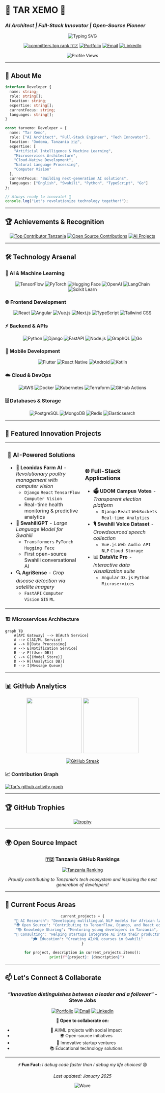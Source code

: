 # 🌟 TAR XEMO 🌟
### *AI Architect | Full-Stack Innovator | Open-Source Pioneer*

<div align="center">

![Typing SVG](https://readme-typing-svg.herokuapp.com?font=Fira+Code&size=30&duration=3000&pause=1000&color=00D4FF&center=true&vCenter=true&width=600&lines=AI+%26+Machine+Learning+Expert;Full-Stack+Developer;Microservices+Architect;Open-Source+Contributor;Tech+Innovation+Leader)

[![committers.top rank 🇹🇿](https://user-badge.committers.top/tanzania_private/tarxemo.svg?style=for-the-badge)](https://user-badge.committers.top/tanzania_private/tarxemo)
[![Portfolio](https://img.shields.io/badge/🌐_Portfolio-FF6B35?style=for-the-badge&logo=firefox&logoColor=white)](https://mtawa.tarxemo.com/)
[![Email](https://img.shields.io/badge/📧_Email-EA4335?style=for-the-badge&logo=gmail&logoColor=white)](mailto:code@tarxemo.com)
[![LinkedIn](https://img.shields.io/badge/💼_LinkedIn-0A66C2?style=for-the-badge&logo=linkedin&logoColor=white)](https://www.linkedin.com/in/tar-xemo)

<img src="https://komarev.com/ghpvc/?username=tarxemo&style=for-the-badge&color=blueviolet" alt="Profile Views">

</div>

---

## 🚀 **About Me**

```typescript
interface Developer {
  name: string;
  role: string[];
  location: string;
  expertise: string[];
  currentFocus: string;
  languages: string[];
}

const tarxemo: Developer = {
  name: "Tar Xemo",
  role: ["AI Architect", "Full-Stack Engineer", "Tech Innovator"],
  location: "Dodoma, Tanzania 🇹🇿",
  expertise: [
    "Artificial Intelligence & Machine Learning",
    "Microservices Architecture",
    "Cloud-Native Development",
    "Natural Language Processing",
    "Computer Vision"
  ],
  currentFocus: "Building next-generation AI solutions",
  languages: ["English", "Swahili", "Python", "TypeScript", "Go"]
};

// Always ready to innovate! 🚀
console.log("Let's revolutionize technology together!");
```

---

## 🏆 **Achievements & Recognition**

<div align="center">

[![Top Contributor Tanzania](https://img.shields.io/badge/🥇_Top_Contributor-Tanzania-success?style=for-the-badge&logo=github)](https://committers.top/tanzania_private)
[![Open Source Contributions](https://img.shields.io/badge/🌟_Open_Source-500%2B_Contributions-brightgreen?style=for-the-badge&logo=git)](https://github.com/tarxemo)
[![AI Projects](https://img.shields.io/badge/🤖_AI_Projects-25%2B_Deployed-blue?style=for-the-badge&logo=tensorflow)](https://github.com/tarxemo?tab=repositories)

</div>

---

## 🛠️ **Technology Arsenal**

### **🧠 AI & Machine Learning**
<div align="center">

![TensorFlow](https://img.shields.io/badge/TensorFlow-FF6F00?style=for-the-badge&logo=tensorflow&logoColor=white)
![PyTorch](https://img.shields.io/badge/PyTorch-EE4C2C?style=for-the-badge&logo=pytorch&logoColor=white)
![Hugging Face](https://img.shields.io/badge/🤗_Hugging_Face-FFD21E?style=for-the-badge&logoColor=black)
![OpenAI](https://img.shields.io/badge/OpenAI-412991?style=for-the-badge&logo=openai&logoColor=white)
![LangChain](https://img.shields.io/badge/🦜_LangChain-1C3C3C?style=for-the-badge&logoColor=white)
![Scikit Learn](https://img.shields.io/badge/scikit--learn-F7931E?style=for-the-badge&logo=scikit-learn&logoColor=white)

</div>

### **🌐 Frontend Development**
<div align="center">

![React](https://img.shields.io/badge/React-61DAFB?style=for-the-badge&logo=react&logoColor=black)
![Angular](https://img.shields.io/badge/Angular-DD0031?style=for-the-badge&logo=angular&logoColor=white)
![Vue.js](https://img.shields.io/badge/Vue.js-4FC08D?style=for-the-badge&logo=vue.js&logoColor=white)
![Next.js](https://img.shields.io/badge/Next.js-000000?style=for-the-badge&logo=nextdotjs&logoColor=white)
![TypeScript](https://img.shields.io/badge/TypeScript-007ACC?style=for-the-badge&logo=typescript&logoColor=white)
![Tailwind CSS](https://img.shields.io/badge/Tailwind_CSS-38B2AC?style=for-the-badge&logo=tailwind-css&logoColor=white)

</div>

### **⚡ Backend & APIs**
<div align="center">

![Python](https://img.shields.io/badge/Python-3776AB?style=for-the-badge&logo=python&logoColor=white)
![Django](https://img.shields.io/badge/Django-092E20?style=for-the-badge&logo=django&logoColor=white)
![FastAPI](https://img.shields.io/badge/FastAPI-009688?style=for-the-badge&logo=fastapi&logoColor=white)
![Node.js](https://img.shields.io/badge/Node.js-43853D?style=for-the-badge&logo=node.js&logoColor=white)
![GraphQL](https://img.shields.io/badge/GraphQL-E10098?style=for-the-badge&logo=graphql&logoColor=white)
![Go](https://img.shields.io/badge/Go-00ADD8?style=for-the-badge&logo=go&logoColor=white)

</div>

### **📱 Mobile Development**
<div align="center">

![Flutter](https://img.shields.io/badge/Flutter-02569B?style=for-the-badge&logo=flutter&logoColor=white)
![React Native](https://img.shields.io/badge/React_Native-61DAFB?style=for-the-badge&logo=react&logoColor=black)
![Android](https://img.shields.io/badge/Android-3DDC84?style=for-the-badge&logo=android&logoColor=white)
![Kotlin](https://img.shields.io/badge/Kotlin-0095D5?style=for-the-badge&logo=kotlin&logoColor=white)

</div>

### **☁️ Cloud & DevOps**
<div align="center">

![AWS](https://img.shields.io/badge/AWS-232F3E?style=for-the-badge&logo=amazon-aws&logoColor=white)
![Docker](https://img.shields.io/badge/Docker-2496ED?style=for-the-badge&logo=docker&logoColor=white)
![Kubernetes](https://img.shields.io/badge/Kubernetes-326CE5?style=for-the-badge&logo=kubernetes&logoColor=white)
![Terraform](https://img.shields.io/badge/Terraform-7B42BC?style=for-the-badge&logo=terraform&logoColor=white)
![GitHub Actions](https://img.shields.io/badge/GitHub_Actions-2088FF?style=for-the-badge&logo=github-actions&logoColor=white)

</div>

### **🗄️ Databases & Storage**
<div align="center">

![PostgreSQL](https://img.shields.io/badge/PostgreSQL-316192?style=for-the-badge&logo=postgresql&logoColor=white)
![MongoDB](https://img.shields.io/badge/MongoDB-4EA94B?style=for-the-badge&logo=mongodb&logoColor=white)
![Redis](https://img.shields.io/badge/Redis-DC382D?style=for-the-badge&logo=redis&logoColor=white)
![Elasticsearch](https://img.shields.io/badge/Elasticsearch-005571?style=for-the-badge&logo=elasticsearch&logoColor=white)

</div>

---

## 🚀 **Featured Innovation Projects**

<table>
<tr>
<td width="50%">

### 🤖 **AI-Powered Solutions**
- **🐓 Leonidas Farm AI** - *Revolutionary poultry management with computer vision*
  - `Django` `React` `TensorFlow` `Computer Vision`
  - Real-time health monitoring & predictive analytics
- **🧠 SwahiliGPT** - *Large Language Model for Swahili*
  - `Transformers` `PyTorch` `Hugging Face`
  - First open-source Swahili conversational AI
- **🔍 AgriSense** - *Crop disease detection via satellite imagery*
  - `FastAPI` `Computer Vision` `GIS` `ML`

</td>
<td width="50%">

### 🌐 **Full-Stack Applications**
- **🗳️ UDOM Campus Votes** - *Transparent election platform*
  - `Django` `React` `WebSockets` `Real-time Analytics`
- **🎙️ Swahili Voice Dataset** - *Crowdsourced speech collection*
  - `Vue.js` `Web Audio API` `NLP` `Cloud Storage`
- **📊 DataViz Pro** - *Interactive data visualization suite*
  - `Angular` `D3.js` `Python` `Microservices`

</td>
</tr>
</table>

### 🏗️ **Microservices Architecture**
```mermaid
graph TB
    A[API Gateway] --> B[Auth Service]
    A --> C[AI/ML Service]
    A --> D[Data Processing]
    A --> E[Notification Service]
    B --> F[(User DB)]
    C --> G[(Model Store)]
    D --> H[(Analytics DB)]
    E --> I[Message Queue]
```

---

## 📊 **GitHub Analytics**

<div align="center">

<img height="180em" src="https://github-readme-stats.vercel.app/api?username=tarxemo&show_icons=true&theme=tokyonight&include_all_commits=true&count_private=true"/>
<img height="180em" src="https://github-readme-stats.vercel.app/api/top-langs/?username=tarxemo&layout=compact&langs_count=8&theme=tokyonight"/>

</div>

<div align="center">

[![GitHub Streak](https://github-readme-streak-stats.herokuapp.com/?user=tarxemo&theme=tokyonight)](https://git.io/streak-stats)

</div>

### 📈 **Contribution Graph**
[![Tar's github activity graph](https://github-readme-activity-graph.vercel.app/graph?username=tarxemo&theme=tokyo-night)](https://github.com/tarxemo)

---

## 🏆 **GitHub Trophies**
<div align="center">

[![trophy](https://github-profile-trophy.vercel.app/?username=tarxemo&theme=tokyonight&row=1&column=7)](https://github.com/ryo-ma/github-profile-trophy)

</div>

---

## 🌍 **Open Source Impact**

<div align="center">

### **🇹🇿 Tanzania GitHub Rankings**
[![Tanzania Ranking](https://img.shields.io/badge/🥇_Check_My_Ranking-Tanzania_Top_Contributors-gold?style=for-the-badge&logo=github)](https://committers.top/tanzania_private)

*Proudly contributing to Tanzania's tech ecosystem and inspiring the next generation of developers!*

</div>

---

## 🎯 **Current Focus Areas**

<div align="center">

```python
current_projects = {
    "🚀 AI Research": "Developing multilingual NLP models for African languages",
    "🌍 Open Source": "Contributing to TensorFlow, Django, and React ecosystems", 
    "📚 Knowledge Sharing": "Mentoring young developers in Tanzania",
    "🏢 Consulting": "Helping startups integrate AI into their products",
    "🎓 Education": "Creating AI/ML courses in Swahili"
}

for project, description in current_projects.items():
    print(f"{project}: {description}")
```

</div>

---

## 📫 **Let's Connect & Collaborate**

<div align="center">

### *"Innovation distinguishes between a leader and a follower"* - Steve Jobs

[![Portfolio](https://img.shields.io/badge/🌐_Visit_Portfolio-FF6B35?style=for-the-badge&logo=firefox&logoColor=white)](https://mtawa.tarxemo.com/)
[![Email](https://img.shields.io/badge/📧_code@tarxemo.com-EA4335?style=for-the-badge&logo=gmail&logoColor=white)](mailto:code@tarxemo.com)
[![LinkedIn](https://img.shields.io/badge/💼_Professional_Network-0A66C2?style=for-the-badge&logo=linkedin&logoColor=white)](https://www.linkedin.com/in/tar-xemo)

**🤝 Open to collaborate on:**
- 🤖 AI/ML projects with social impact
- 🌍 Open-source initiatives
- 🚀 Innovative startup ventures
- 📚 Educational technology solutions

</div>

---

<div align="center">

**⚡ Fun Fact:** *I debug code faster than I debug my life choices!* 😄

*Last updated: January 2025*

![Wave](https://raw.githubusercontent.com/mayhemantt/mayhemantt/Update/svg/Bottom.svg)

</div>
